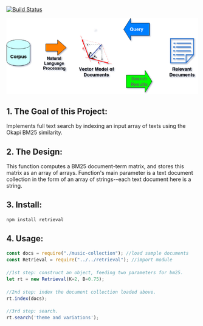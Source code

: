 [![Build Status](https://travis-ci.org/zjohn77/retrieval.svg?branch=master)](https://travis-ci.org/zjohn77/retrieval)

![alt text](diagram.png "Project Diagram")

## 1. The Goal of this Project:
Implements full text search by indexing an input array of texts using the Okapi BM25 similarity.

## 2. The Design:
This function computes a BM25 document-term matrix, and stores this matrix as an array of arrays. Function's main parameter is a text document collection in the form of an array of strings--each text document here is a string.

## 3. Install:
```bash
npm install retrieval
```

## 4. Usage:

```js
const docs = require("./music-collection"); //load sample documents
const Retrieval = require("../../retrieval"); //import module

//1st step: construct an object, feeding two parameters for bm25.
let rt = new Retrieval(K=2, B=0.75);

//2nd step: index the document collection loaded above.
rt.index(docs);

//3rd step: search.
rt.search('theme and variations');
```
